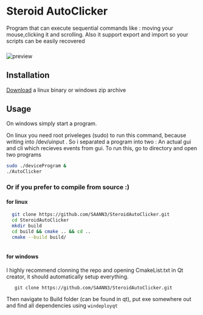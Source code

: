 
# Steroid AutoClicker
Program that can execute sequential commands like : moving your mouse,clicking it and scrolling.
Also it support export and import so your scripts can be easily recovered
###

![preview](https://github.com/SAANN3/SteroidAutoClicker/assets/95036865/b305910b-1bd2-4ae2-bad8-94689200f95f)

## Installation
[Download](https://github.com/SAANN3/SteroidAutoClicker/releases) a linux binary or windows zip archive 
## Usage
On windows simply start a program.

On linux you need root priveleges (sudo) to run this command, because writing into /dev/uinput . So i separated a program into two : An actual gui and cli which recieves events from gui.
To run this, go to directory and open two programs 
```bash
sudo ./deviceProgram &
./AutoClicker
```

### Or if you prefer to compile from source :)
#### for linux

```bash
  git clone https://github.com/SAANN3/SteroidAutoClicker.git
  cd SteroidAutoClicker
  mkdir build
  cd build && cmake .. && cd ..
  cmake --build build/
  
```

#### for windows
I highly recommend clonning the repo and opening CmakeList.txt in Qt creator, it should automatically setup everything.

```
   git clone https://github.com/SAANN3/SteroidAutoClicker.git
```
Then navigate to Build folder (can be found in qt), put exe somewhere out and find all dependencies using ```windeployqt```

